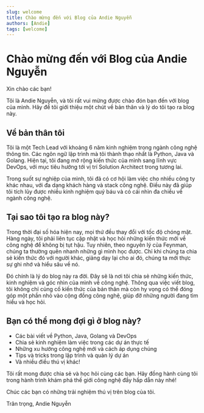 ```yaml
---
slug: welcome
title: Chào mừng đến với Blog của Andie Nguyễn
authors: [Andie]
tags: [welcome]
---
```


# Chào mừng đến với Blog của Andie Nguyễn

Xin chào các bạn! 

Tôi là Andie Nguyễn, và tôi rất vui mừng được chào đón bạn đến với blog của mình. Hãy để tôi giới thiệu một chút về bản thân và lý do tôi tạo ra blog này.

## Về bản thân tôi

Tôi là một Tech Lead với khoảng 6 năm kinh nghiệm trong ngành công nghệ thông tin. Các ngôn ngữ lập trình mà tôi thành thạo nhất là Python, Java và Golang. Hiện tại, tôi đang mở rộng kiến thức của mình sang lĩnh vực DevOps, với mục tiêu hướng tới vị trí Solution Architect trong tương lai.

Trong suốt sự nghiệp của mình, tôi đã có cơ hội làm việc cho nhiều công ty khác nhau, với đa dạng khách hàng và stack công nghệ. Điều này đã giúp tôi tích lũy được nhiều kinh nghiệm quý báu và có cái nhìn đa chiều về ngành công nghệ.

## Tại sao tôi tạo ra blog này?

Trong thời đại số hóa hiện nay, mọi thứ đều thay đổi với tốc độ chóng mặt. Hàng ngày, tôi phải liên tục cập nhật và học hỏi những kiến thức mới về công nghệ để không bị tụt hậu. Tuy nhiên, theo nguyên lý của Feynman, chúng ta thường quên nhanh những gì mình học được. Chỉ khi chúng ta chia sẻ kiến thức đó với người khác, giảng dạy lại cho ai đó, chúng ta mới thực sự ghi nhớ và hiểu sâu về nó.

Đó chính là lý do blog này ra đời. Đây sẽ là nơi tôi chia sẻ những kiến thức, kinh nghiệm và góc nhìn của mình về công nghệ. Thông qua việc viết blog, tôi không chỉ củng cố kiến thức của bản thân mà còn hy vọng có thể đóng góp một phần nhỏ vào cộng đồng công nghệ, giúp đỡ những người đang tìm hiểu và học hỏi.

## Bạn có thể mong đợi gì ở blog này?

- Các bài viết về Python, Java, Golang và DevOps
- Chia sẻ kinh nghiệm làm việc trong các dự án thực tế
- Những xu hướng công nghệ mới và cách áp dụng chúng
- Tips và tricks trong lập trình và quản lý dự án
- Và nhiều điều thú vị khác!

Tôi rất mong được chia sẻ và học hỏi cùng các bạn. Hãy đồng hành cùng tôi trong hành trình khám phá thế giới công nghệ đầy hấp dẫn này nhé!

Chúc các bạn có những trải nghiệm thú vị trên blog của tôi.

Trân trọng,
Andie Nguyễn